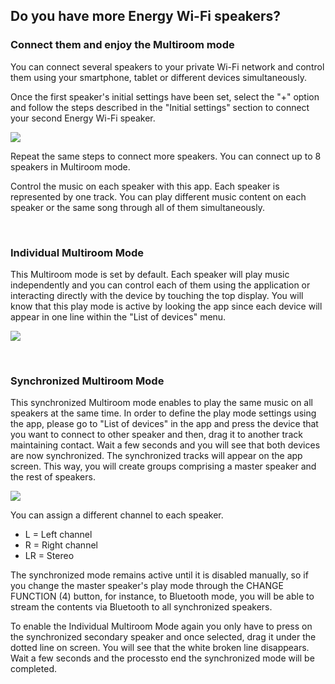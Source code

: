 ## Do you have more Energy Wi-Fi speakers? 
### Connect them and enjoy the Multiroom mode

You can connect several speakers to your private Wi-Fi network and control them using your smartphone, tablet or different devices simultaneously. 

Once the first speaker's initial settings have been set, select the "+" option and follow the steps described in the "Initial settings" section to connect your second Energy Wi-Fi speaker.

![](http://static.energysistem.com/images/manuals/42686/57223143bc321.jpg)

Repeat the same steps to connect more speakers. You can connect up to 8 speakers in Multiroom mode.

Control the music on each speaker with this app. Each speaker is represented by one track. You can play different music content on each speaker or the same song through all of them simultaneously.

<br/>

### Individual Multiroom Mode

This Multiroom mode is set by default. Each speaker will play music independently and you can control each of them using the application or interacting directly with the device by touching the top display. You will know that this play mode is active by looking the app since each device will appear in one line within the "List of devices" menu.

![](http://static.energysistem.com/images/manuals/42686/5722314710239.jpg)

<br/>

### Synchronized Multiroom Mode

This synchronized Multiroom mode enables to play the same music on all speakers at the same time. In order to define the play mode settings using the app, please go to "List of devices" in the app and press the device that you want to connect to other speaker and then, drag it to another track maintaining contact. Wait a few seconds and you will see that both devices are now synchronized. The synchronized tracks will appear on the app screen. This way, you will create groups comprising a master speaker and the rest of speakers. 

![](http://static.energysistem.com/images/manuals/42686/5722314a600d4.jpg)

You can assign a different channel to each speaker.

* L = Left channel
* R = Right channel
* LR = Stereo

The synchronized mode remains active until it is disabled manually, so if you change the master speaker's play mode through the CHANGE FUNCTION (4) button, for instance, to Bluetooth mode, you will be able to stream the contents via Bluetooth to all synchronized speakers. 

To enable the Individual Multiroom Mode again you only have to press on the synchronized secondary speaker and once selected, drag it under the dotted line on screen. You will see that the white broken line disappears. Wait a few seconds and the processto end the synchronized mode will be completed.  
